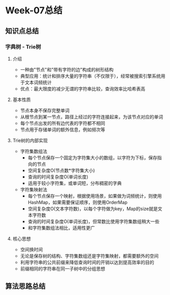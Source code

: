 # Week-07总结

## 知识点总结

### 字典树 - Trie树
1. 介绍
    - 一种由"节点"和"带有字符的边"构成的树形结构
    - 典型应用：统计和排序大量的字符串（不仅限于），经常被搜索引擎系统用于文本词频统计
    - 优点：最大限度的减少无谓的字符串比较，查询效率比哈希表高
    
2. 基本性质
    - 节点本身不保存完整单词
    - 从根节点到某一节点，路径上经过的字符连接起来，为该节点对应的单词
    - 每个节点出发的所有边代表的字符都不相同
    - 节点用于存储单词的额外信息，例如频次等
    
3. Trie树的内部实现
    - 字符集数组法
        - 每个节点保存一个固定为字符集大小的数组，以字符为下标，保存指向的节点
        - 空间复杂度O(节点数*字符集大小)
        - 查询的时间复杂度O(单词长度)
        - 适用于较小字符集，或单词短，分布稠密的字典
    - 字符集映射法
        - 每个节点保存一个映射，根据使用场景，如果做为词频统计，则使用HashMap，如果需要保证顺序，则使用OrderMap
        - 空间复杂度O(文本字符数)，以每个字符做为key，Map的size就是文本字符数
        - 查询的时间复杂度O(单词长度)，但常数比使用字符集数组稍大一些
        - 和字符集数组法相比，适用性更广
        
4. 核心思想
    - 空间换时间
    - 无论是保存树的结构、字符集数组还是字符集映射，都需要额外的空间
    - 利用字符串的公共前缀来降低查询时间的开销以达到提高效率的目的
    - 前缀相同的字符串在同一子树中的分组思想


## 算法思路总结
